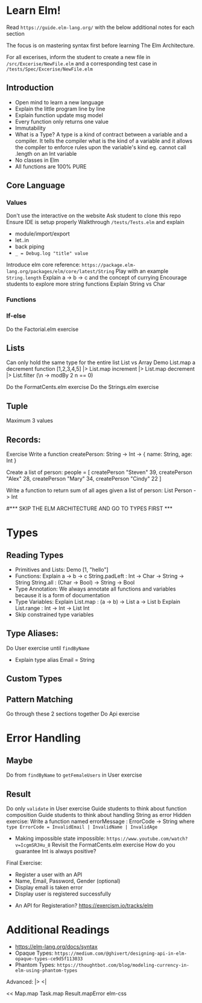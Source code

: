 # Learn Elm!
Read `https://guide.elm-lang.org/`
with the below additional notes for each section

The focus is on mastering syntax first before learning The Elm Architecture.

For all excerises, inform the student to create a new file in `/src/Excerise/NewFile.elm` and a corresponding test case in `/tests/Spec/Excerise/NewFile.elm`

## Introduction
- Open mind to learn a new language
- Explain the little program line by line
- Explain function update msg model
- Every function only returns one value
- Immutability
- What is a Type? A type is a kind of contract between a variable and a compiler. It tells the compiler what is the kind of a variable and it allows the compiler to enforce rules upon the variable's kind eg. cannot call .length on an Int variable
- No classes in Elm
- All functions are 100% PURE

## Core Language

### Values
Don't use the interactive on the website
Ask student to clone this repo
Ensure IDE is setup properly
Walkthrough `/tests/Tests.elm` 
and explain 
- module/import/export
- let..in 
- back piping
- `_ = Debug.log "title" value`

Introduce elm core reference:
`https://package.elm-lang.org/packages/elm/core/latest/String`
Play with an example `String.length`
Explain a -> b -> c and the concept of currying
Encourage students to explore more string functions
Explain String vs Char

### Functions
### If-else
Do the Factorial.elm exercise

## Lists
Can only hold the same type for the entire list
List vs Array
Demo List.map a decrement function 
[1,2,3,4,5]
|> List.map increment
|> List.map decrement
|> List.filter (\n -> modBy 2 n == 0)

Do the FormatCents.elm exercise
Do the Strings.elm exercise

## Tuple
Maximum 3 values

## Records:
Exercise
Write a function createPerson: String -> Int -> { name: String, age: Int }

Create a list of person:
people = [
	createPerson "Steven" 39,
	createPerson "Alex" 28,
	createPerson "Mary" 34,
	createPerson "Cindy" 22
]

Write a function to return sum of all ages given a list of person: List Person -> Int

#*** SKIP THE ELM ARCHITECTURE AND GO TO TYPES FIRST ***

# Types
## Reading Types
- Primitives and Lists: Demo [1, "hello"]
- Functions: 
Explain a -> b -> c
String.padLeft : Int -> Char -> String -> String
String.all : (Char -> Bool) -> String -> Bool
- Type Annotation: 
We always annotate all functions and variables because it is a form of documentation
- Type Variables: 
Explain List.map : (a -> b) -> List a -> List b
Explain List.range : Int -> Int -> List Int
- Skip constrained type variables

## Type Aliases:
Do User exercise until `findByName`
- Explain type alias Email = String

## Custom Types
## Pattern Matching
Go through these 2 sections together
Do Api exercise

# Error Handling
## Maybe
Do from  `findByName` to `getFemaleUsers` in User exercise

## Result
Do only `validate` in User exercise
Guide students to think about function composition
Guide students to think about handling String as error
Hidden exercise:
Write a function named errorMessage : ErrorCode -> String
where 
`type ErrorCode = InvalidEmail | InvalidName | InvalidAge`

- Making impossible state impossible: `https://www.youtube.com/watch?v=IcgmSRJHu_8`
Revisit the FormatCents.elm exercise
How do you guarantee Int is always positive?

Final Exercise:
- Register a user with an API
- Name, Email, Password, Gender (optional)
- Display emall is taken error
- Display user is registered successfully

* An API for Registeration?
https://exercism.io/tracks/elm

# Additional Readings
- https://elm-lang.org/docs/syntax
- Opaque Types: `https://medium.com/@ghivert/designing-api-in-elm-opaque-types-ce9d5f113033`
- Phantom Types: `https://thoughtbot.com/blog/modeling-currency-in-elm-using-phantom-types`

Advanced:
|>
<|
>>
<<
Map.map
Task.map
Result.mapError
elm-css
